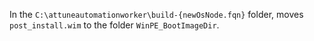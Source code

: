 In the `C:\attuneautomationworker\build-{newOsNode.fqn}` folder, moves `post_install.wim` to the folder `WinPE_BootImageDir`.